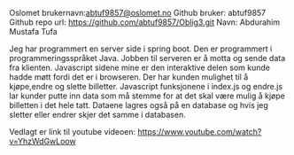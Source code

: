 Oslomet brukernavn:abtuf9857@oslomet.no
Github bruker: abtuf9857
Github repo url: https://github.com/abtuf9857/Oblig3.git 
Navn: Abdurahim Mustafa Tufa

Jeg har programmert en server side i spring boot. Den er programmert i programmeringsspråket Java. Jobben til serveren er å motta og sende data fra klienten. Javascript
sidene mine er den interaktive delen som kunde hadde møtt fordi det er i browseren. Der har kunden mulighet til å kjøpe,endre og slette billetter. Javascript funksjonene i index.js og endre.js lar kunder putte inn data som må stemme for at det skal være mulig å kjøpe billetten i det hele tatt. Dataene lagres også på en database og hvis jeg sletter eller endrer skjer det samme i databasen.

Vedlagt er link til youtube videoen:
https://www.youtube.com/watch?v=YhzWdGwLoow 
